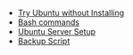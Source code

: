 - [Try Ubuntu without Installing](TryUbuntuWithoutInstalling.md)<br>
- [Bash commands](commands.md)<br>
- [Ubuntu Server Setup](UbuntuServer_Setup.md)<br>
- [Backup Script](BackupScript.md)<br>
